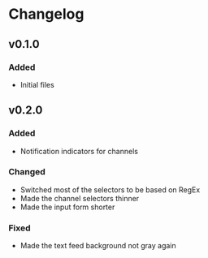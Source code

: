 # Changelog

## v0.1.0
### Added
- Initial files

## v0.2.0
### Added
- Notification indicators for channels
### Changed
- Switched most of the selectors to be based on RegEx
- Made the channel selectors thinner
- Made the input form shorter
### Fixed
- Made the text feed background not gray again

